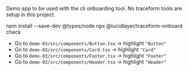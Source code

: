 Demo app to be used with the cli onboarding tool. No traceform tools are setup in this project.

npm install --save-dev @types/node
npx @lucidlayer/traceform-onboard check

*   Go to `demo-03/src/components/Button.tsx` -> highlight `"Button"`
*   Go to `demo-03/src/components/Card.tsx` -> highlight `"Card"`
*   Go to `demo-03/src/components/Footer.tsx` -> highlight `"Footer"`
*   Go to `demo-03/src/components/Header.tsx` -> highlight `"Header"`
